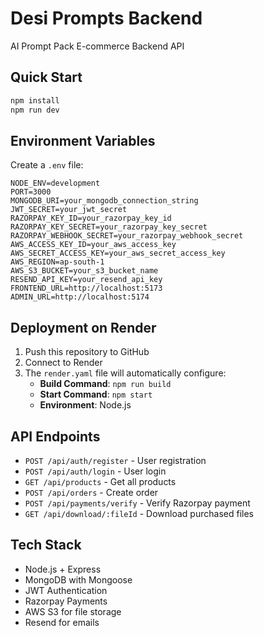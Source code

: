 # Desi Prompts Backend

AI Prompt Pack E-commerce Backend API

## Quick Start

```bash
npm install
npm run dev
```

## Environment Variables

Create a `.env` file:

```env
NODE_ENV=development
PORT=3000
MONGODB_URI=your_mongodb_connection_string
JWT_SECRET=your_jwt_secret
RAZORPAY_KEY_ID=your_razorpay_key_id
RAZORPAY_KEY_SECRET=your_razorpay_key_secret
RAZORPAY_WEBHOOK_SECRET=your_razorpay_webhook_secret
AWS_ACCESS_KEY_ID=your_aws_access_key
AWS_SECRET_ACCESS_KEY=your_aws_secret_access_key
AWS_REGION=ap-south-1
AWS_S3_BUCKET=your_s3_bucket_name
RESEND_API_KEY=your_resend_api_key
FRONTEND_URL=http://localhost:5173
ADMIN_URL=http://localhost:5174
```

## Deployment on Render

1. Push this repository to GitHub
2. Connect to Render
3. The `render.yaml` file will automatically configure:
   - **Build Command**: `npm run build`
   - **Start Command**: `npm start`
   - **Environment**: Node.js

## API Endpoints

- `POST /api/auth/register` - User registration
- `POST /api/auth/login` - User login  
- `GET /api/products` - Get all products
- `POST /api/orders` - Create order
- `POST /api/payments/verify` - Verify Razorpay payment
- `GET /api/download/:fileId` - Download purchased files

## Tech Stack

- Node.js + Express
- MongoDB with Mongoose
- JWT Authentication
- Razorpay Payments
- AWS S3 for file storage
- Resend for emails